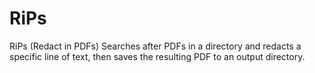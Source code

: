 # RiPs
RiPs (Redact in PDFs) Searches after PDFs in a directory and redacts a specific line of text, then saves the resulting PDF to an output directory.
